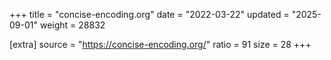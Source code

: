 +++
title = "concise-encoding.org"
date = "2022-03-22"
updated = "2025-09-01"
weight = 28832

[extra]
source = "https://concise-encoding.org/"
ratio = 91
size = 28
+++
